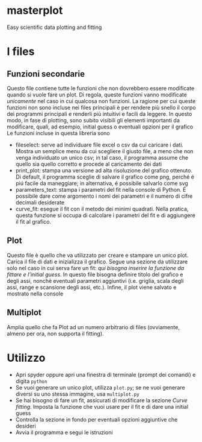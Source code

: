 # masterplot
Easy scientific data plotting and fitting

I files
===========

Funzioni secondarie
--------
Questo file contiene tutte le funzioni che non dovrebbero essere modificate quando si vuole fare un plot. Di regola, queste funzioni vanno modificate *unicamente* nel caso in cui qualcosa non funzioni.
La ragione per cui queste funzioni non sono incluse nei files principali è per rendere più snello il corpo dei programmi principali e renderli più intuitivi e facili da leggere. In questo modo, in fase di plotting, sono subito visibili gli elementi importanti da modificare, quali, ad esempio, initial guess o eventuali opzioni per il grafico
Le funzioni incluse in questa libreria sono
* fileselect: serve ad individuare file excel o csv da cui caricare i dati. Mostra un semplice menu da cui scegliere il giusto file, a meno che non venga individuato un unico csv; in tal caso, il programma assume che quello sia quello corretto e procede al caricamento dei dati
* print_plot: stampa una versione ad alta risoluzione del grafico ottenuto. Di default, il programma sceglie di salvare il grafico come png, perché é piú facile da maneggiare; in alternativa, é possibile salvarlo come svg
* parameters_text: stampa i parametri del fit nella console di Python. É possibile dare come argomento i nomi dei parametri e il numero di cifre decimali desiderate
* curve_fit: esegue il fit con il metodo dei minimi quadrati. Nella pratica, questa funzione si occupa di calcolare i parametri del fit e di aggiungere il fit al grafico.

Plot
----
Questo file è quello che va utilizzato per creare e stampare un unico plot. Carica il file di dati e inizializza il grafico. Segue una sezione da utilizzare solo nel caso in cui serva fare un fit: *qui bisogna inserire la funzione da fittare e l'initial guess*. In questo file bisogna definire titolo del grafico e degli assi, nonchè eventuali parametri aggiuntivi (i.e. griglia, scala degli assi, range e scansione degli assi, etc.). Infine, il plot viene salvato e mostrato nella console

Multiplot
----
Amplia quello che fa Plot ad un numero arbitrario di files (ovviamente, almeno per ora, non supporta il fitting). 

Utilizzo
=======
+ Apri spyder oppure apri una finestra di terminale (prompt dei comandi) e digita ``python``
+ Se vuoi generare un unico plot, utilizza ``plot.py``; se ne vuoi generare diversi su uno stessa immagine, usa ``multiplot.py``
+ Se hai bisogno di fare un fit, assicurati di modificare la sezione *Curve fitting*. Imposta la funzione che vuoi usare per il fit e di dare una initial guess
+ Controlla la sezione in fondo per eventuali opzioni aggiuntive che desideri
+ Avvia il programma e segui le istruzioni
